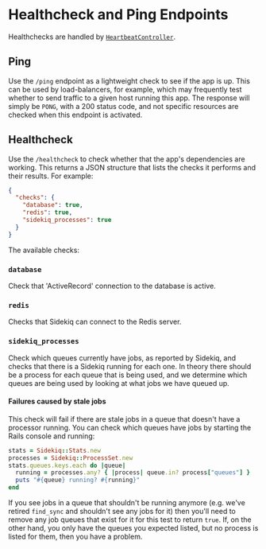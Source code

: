 # Healthcheck and Ping Endpoints

Healthchecks are handled by [`HeartbeatController`](../app/controllers/heartbeat_controller.rb).

## Ping

Use the `/ping` endpoint as a lightweight check to see if the app is up. This
can be used by load-balancers, for example, which may frequently test whether to
send traffic to a given host running this app. The response will simply be
`PONG`, with a 200 status code, and not specific resources are checked when this
endpoint is activated.

## Healthcheck

Use the `/healthcheck` to check whether that the app's dependencies are working.
This returns a JSON structure that lists the checks it performs and their
results. For example:

```json
{
  "checks": {
    "database": true,
    "redis": true,
    "sidekiq_processes": true
  }
}
```

The available checks:

### `database`

Check that 'ActiveRecord' connection to the database is active.

### `redis`

Checks that Sidekiq can connect to the Redis server.

### `sidekiq_processes`

Check which queues currently have jobs, as reported by Sidekiq, and checks that
there is a Sidekiq running for each one. In theory there should be a process for
each queue that is being used, and we determine which queues are being used by
looking at what jobs we have queued up.

#### Failures caused by stale jobs

This check will fail if there are stale jobs in a queue that doesn't have a
processor running. You can check which queues have jobs by starting the Rails
console and running:

```ruby
stats = Sidekiq::Stats.new
processes = Sidekiq::ProcessSet.new
stats.queues.keys.each do |queue|
  running = processes.any? { |process| queue.in? process["queues"] }
  puts "#{queue} running? #{running}"
end
```

If you see jobs in a queue that shouldn't be running anymore (e.g. we've retired
`find_sync` and shouldn't see any jobs for it) then you'll need to remove any
job queues that exist for it for this test to return `true`. If, on the other
hand, you only have the queues you expected listed, but no process is listed for
them, then you have a problem.
